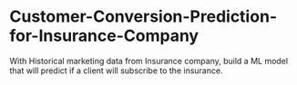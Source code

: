# Customer-Conversion-Prediction-for-Insurance-Company
With Historical marketing data from Insurance company, build a ML model that will predict if a client will subscribe to the insurance. 
